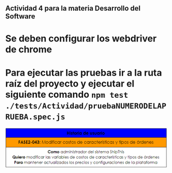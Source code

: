 ## Actividad 4 para la materia Desarrollo del Software

# Se deben configurar los webdriver de chrome 
# Para ejecutar las pruebas ir a la ruta raíz del proyecto y ejecutar el siguiente comando `npm test ./tests/Actividad/pruebaNUMERODELAPRUEBA.spec.js`

![HU](./assets/HU.png)